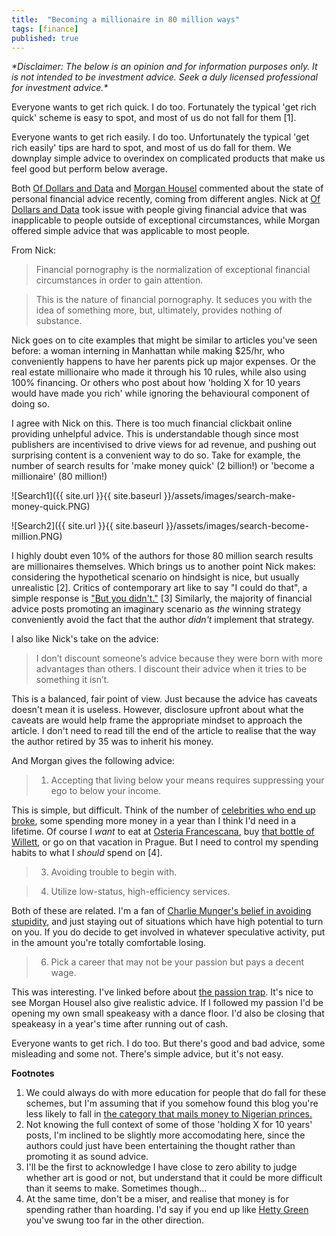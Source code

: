 ```yaml
---
title:  "Becoming a millionaire in 80 million ways"
tags: [finance]
published: true
---
```


*\*Disclaimer: The below is an opinion and for information purposes only. It is not intended to be investment advice. Seek a duly licensed professional for investment advice.\**

Everyone wants to get rich quick. I do too. Fortunately the typical 'get rich quick' scheme is easy to spot, and most of us do not fall for them \[1\]. 

Everyone wants to get rich easily. I do too. Unfortunately the typical 'get rich easily' tips are hard to spot, and most of us do fall for them. We downplay simple advice to overindex on complicated products that make us feel good but perform below average.

Both [Of Dollars and Data](https://ofdollarsanddata.com/stop-the-financial-pornography/ "financial pornography") and [Morgan Housel](https://www.collaborativefund.com/blog/realistic-personal-finance-hacks/ "finance hacks") commented about the state of personal financial advice recently, coming from different angles. Nick at [Of Dollars and Data](https://ofdollarsanddata.com/about/ "About Nick") took issue with people giving financial advice that was inapplicable to people outside of exceptional circumstances, while Morgan offered simple advice that was applicable to most people.

From Nick:

> Financial pornography is the normalization of exceptional financial circumstances in order to gain attention.

> This is the nature of financial pornography.  It seduces you with the idea of something more, but, ultimately, provides nothing of substance.

Nick goes on to cite examples that might be similar to articles you've seen before: a woman interning in Manhattan while making $25/hr, who conveniently happens to have her parents pick up major expenses. Or the real estate millionaire who made it through his 10 rules, while also using 100% financing. Or others who post about how 'holding X for 10 years would have made you rich' while ignoring the behavioural component of doing so.

I agree with Nick on this. There is too much financial clickbait online providing unhelpful advice. This is understandable though since most publishers are incentivised to drive views for ad revenue, and pushing out surprising content is a convenient way to do so. Take for example, the number of search results for 'make money quick' (2 billion!) or 'become a millionaire' (80 million!)

![Search1]({{ site.url }}{{ site.baseurl }}/assets/images/search-make-money-quick.PNG)

![Search2]({{ site.url }}{{ site.baseurl }}/assets/images/search-become-million.PNG)

I highly doubt even 10% of the authors for those 80 million search results are millionaires themselves. Which brings us to another point Nick makes: considering the hypothetical scenario on hindsight is nice, but usually unrealistic \[2\]. Critics of contemporary art like to say "I could do that", a simple response is ["But you didn't."](https://www.theodysseyonline.com/stop-modern-art "art") \[3\] Similarly, the majority of financial advice posts promoting an imaginary scenario as *the* winning strategy conveniently avoid the fact that the author *didn't* implement that strategy.

I also like Nick's take on the advice:

> I don’t discount someone’s advice because they were born with more advantages than others.  I discount their advice when it tries to be something it isn’t.

This is a balanced, fair point of view. Just because the advice has caveats doesn't mean it is useless. However, disclosure upfront about what the caveats are would help frame the appropriate mindset to approach the article. I don't need to read till the end of the article to realise that the way the author retired by 35 was to inherit his money.

And Morgan gives the following advice:

> 1. Accepting that living below your means requires suppressing your ego to below your income.

This is simple, but difficult. Think of the number of [celebrities who end up broke](https://www.businessinsider.com/rich-famous-celebrities-who-lost-all-their-money-2018-5 "celebs"), some spending more money in a year than I think I'd need in a lifetime. Of course I *want* to eat at [Osteria Francescana](https://www.theworlds50best.com/list/1-50-winners "50 best"), buy [that bottle of Willett](https://punchdrink.com/articles/willett-rye-whiskey-is-for-diehards-pappy-van-winkle/ "willett"), or go on that vacation in Prague. But I need to control my spending habits to what I *should* spend on \[4\].

> 3. Avoiding trouble to begin with.

> 4. Utilize low-status, high-efficiency services.

Both of these are related. I'm a fan of [Charlie Munger's belief in avoiding stupidity](https://fs.blog/2014/06/avoiding-stupidity/ "avoid"), and just staying out of situations which have high potential to turn on you. If you do decide to get involved in whatever speculative activity, put in the amount you're totally comfortable losing.

> 6. Pick a career that may not be your passion but pays a decent wage.

This was interesting. I've linked before about [the passion trap](http://www.calnewport.com/blog/2010/10/16/the-passion-trap-how-the-search-for-your-lifes-work-is-making-your-working-life-miserable/ "Cal Newport"). It's nice to see Morgan Housel also give realistic advice. If I followed my passion I'd be opening my own small speakeasy with a dance floor. I'd also be closing that speakeasy in a year's time after running out of cash. 

Everyone wants to get rich. I do too. But there's good and bad advice, some misleading and some not. There's simple advice, but it's not easy.

**Footnotes**
1. We could always do with more education for people that do fall for these schemes, but I'm assuming that if you somehow found this blog you're less likely to fall in [the category that mails money to Nigerian princes.](https://www.cnbc.com/2019/04/18/nigerian-prince-scams-still-rake-in-over-700000-dollars-a-year.html "nigerian prince")
2. Not knowing the full context of some of those 'holding X for 10 years' posts, I'm inclined to be slightly more accomodating here, since the authors could just have been entertaining the thought rather than promoting it as sound advice.
3. I'll be the first to acknowledge I have close to zero ability to judge whether art is good or not, but understand that it could be more difficult than it seems to make. Sometimes though...
4. At the same time, don't be a miser, and realise that money is for spending rather than hoarding. I'd say if you end up like [Hetty Green](https://en.wikipedia.org/wiki/Hetty_Green "Hetty") you've swung too far in the other direction.
